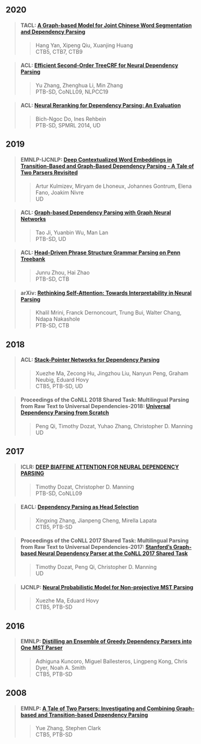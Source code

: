 ## 2020  


>#### TACL: [A Graph-based Model for Joint Chinese Word Segmentation and Dependency Parsing](./paper/tacl_a_00301.pdf)  
>> Hang Yan, Xipeng Qiu, Xuanjing Huang  
>> CTB5, CTB7, CTB9  

>#### ACL: [Efficient Second-Order TreeCRF for Neural Dependency Parsing](./paper/2020.acl-main.302.pdf)  
>> Yu Zhang, Zhenghua Li, Min Zhang  
>> PTB-SD, CoNLL09, NLPCC19  

>#### ACL: [Neural Reranking for Dependency Parsing: An Evaluation](./paper/2020.acl-main.379.pdf)  
>> Bich-Ngoc Do, Ines Rehbein  
>> PTB-SD, SPMRL 2014, UD  


## 2019  

>#### EMNLP-IJCNLP: [Deep Contextualized Word Embeddings in Transition-Based and Graph-Based Dependency Parsing - A Tale of Two Parsers Revisited](./paper/D19-1277.pdf)  
>> Artur Kulmizev, Miryam de Lhoneux, Johannes Gontrum, Elena Fano, Joakim Nivre  
>> UD  

>#### ACL: [Graph-based Dependency Parsing with Graph Neural Networks](./paper/P19-1237.pdf)  
>> Tao Ji, Yuanbin Wu, Man Lan  
>> PTB-SD, UD  

>#### ACL: [Head-Driven Phrase Structure Grammar Parsing on Penn Treebank](./paper/P19-1230.pdf)  
>> Junru Zhou, Hai Zhao  
>> PTB-SD, CTB  

>#### arXiv: [Rethinking Self-Attention: Towards Interpretability in Neural Parsing](./paper/Label_Attention_Layer.pdf)  
>> Khalil Mrini, Franck Dernoncourt, Trung Bui, Walter Chang, Ndapa Nakashole  
>> PTB-SD, CTB  


## 2018  

>#### ACL: [Stack-Pointer Networks for Dependency Parsing](./paper/P18-1130.pdf)  
>> Xuezhe Ma, Zecong Hu, Jingzhou Liu, Nanyun Peng, Graham Neubig, Eduard Hovy  
>> CTB5, PTB-SD, UD  

>#### Proceedings of the CoNLL 2018 Shared Task: Multilingual Parsing from Raw Text to Universal Dependencies-2018: [Universal Dependency Parsing from Scratch](./paper/K18-2016.pdf)
>> Peng Qi, Timothy Dozat, Yuhao Zhang, Christopher D. Manning  
>> UD  

## 2017  

>#### ICLR: [DEEP BIAFFINE ATTENTION FOR NEURAL DEPENDENCY PARSING](./paper/dozat2017deep.pdf)  
>> Timothy Dozat, Christopher D. Manning  
>> PTB-SD, CoNLL09  

>#### EACL: [Dependency Parsing as Head Selection](./papaer/E17-1063.pdf)  
>> Xingxing Zhang, Jianpeng Cheng, Mirella Lapata  
>> CTB5, PTB-SD  

>#### Proceedings of the CoNLL 2017 Shared Task: Multilingual Parsing from Raw Text to Universal Dependencies-2017: [Stanford’s Graph-based Neural Dependency Parser at the CoNLL 2017 Shared Task](./paper/K17-3002.pdf)  
>> Timothy Dozat, Peng Qi, Christopher D. Manning  
>> UD  

>#### IJCNLP: [Neural Probabilistic Model for Non-projective MST Parsing](./paper/I17-1007.pdf)  
>> Xuezhe Ma, Eduard Hovy  
>> CTB5, PTB-SD  

## 2016  

>#### EMNLP: [Distilling an Ensemble of Greedy Dependency Parsers into One MST Parser](./paper/D16-1180.pdf)  
>> Adhiguna Kuncoro, Miguel Ballesteros, Lingpeng Kong, Chris Dyer, Noah A. Smith  
>> CTB5, PTB-SD  

## 2008  

>#### EMNLP: [A Tale of Two Parsers: Investigating and Combining Graph-based and Transition-based Dependency Parsing](./paper/D08-1059.pdf)  
>> Yue Zhang, Stephen Clark  
>> CTB5, PTB-SD  
